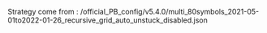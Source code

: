 Strategy come from : /official_PB_config/v5.4.0/multi_80symbols_2021-05-01to2022-01-26_recursive_grid_auto_unstuck_disabled.json